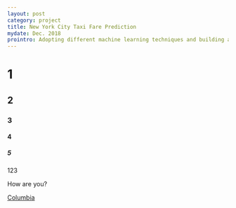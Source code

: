 ```yaml
---
layout: post
category: project
title: New York City Taxi Fare Prediction
mydate: Dec. 2018
prointro: Adopting different machine learning techniques and building a demo Python application to predict taxi fares in New York City. This <a href="http://www.ee.columbia.edu/~cylin/course/bigdata/index.html">coursed-based</a> project is finished with Shuhao Qiao and Yunfei Wang, and is open-source on <a href="https://github.com/Sapphirine/NYC-Taxi-Fare-Prediction">GitHub</a>.
---
```

# 1
## 2
### 3
#### 4
##### 5

123

How are you?

[Columbia](http://www.columbia.edu)